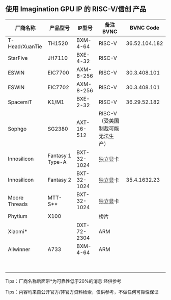 ## 使用 Imagination GPU IP 的 RISC-V/信创 产品



| 厂商名称       | 产品型号         | IP型号      | 备注BVNC                         | BVNC Code     |
| -------------- | ---------------- | ----------- | -------------------------------- | ------------- |
| T-Head/XuanTie | TH1520           | BXM-4-64    | RISC-V                           | 36.52.104.182 |
| StarFive       | JH7110           | BXE-4-32    | RISC-V                           |               |
| ESWIN          | EIC7700          | AXM-8-256   | RISC-V                           | 30.3.408.101  |
| ESWIN          | EIC7702          | AXM-8-256   | RISC-V                           | 30.3.408.101  |
| SpacemiT       | K1/M1            | BXE-2-32    | RISC-V                           | 36.29.52.182  |
| Sophgo         | SG2380           | AXT-16-512  | RISC-V（受美国制裁可能无法生产） |               |
| Innosilicon    | Fantasy 1 Type-A | BXT-32-1024 | 独立显卡                         |               |
| Innosilicon    | Fantasy 2        | BXT-32-1024 | 独立显卡                         | 35.4.1632.23  |
| Moore Threads  | MTT-S**          | BXT-32-1024 | 独立显卡                         |               |
| Phytium        | X100             |             | 桥片                             |               |
| Xiaomi*        |                  | DXT-72-2304 | ARM                              |               |
| Allwinner      | A733             | BXM-4-64    | ARM                              |               |
|                |                  |             |                                  |               |
|                |                  |             |                                  |               |
|                |                  |             |                                  |               |
|                |                  |             |                                  |               |
|                |                  |             |                                  |               |
|                |                  |             |                                  |               |
|                |                  |             |                                  |               |
|                |                  |             |                                  |               |





Tips：厂商名称后面带*为可靠性低于20%的消息 经供参考

Tips：内容均来自公开官方/非官方资料检索，仅供参考，不做任何可靠性保证
